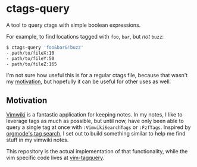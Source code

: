 # ctags-query

A tool to query ctags with simple boolean expressions. 

For example, to find locations tagged with `foo`, `bar`, but _not_ `buzz`:

```sh
$ ctags-query 'foo&bar&!buzz'
- path/to/fileX:10 
- path/to/fileY:50 
- path/to/fileZ:165 
```

I'm not sure how useful this is for a regular ctags file, because that wasn't my [motivation](#Motivation), but hopefully it can be useful for other uses as well.


## Motivation

[Vimwiki](https://github.com/vimwiki/vimwiki) is a fantastic application for keeping notes. In my notes, I like to leverage tags as much as possible, but until now, have only been able to query a single tag at once with `:VimwikiSearchTags` or `:FzfTags`. Inspired by [orgmode's tag search](https://orgmode.org/manual/Matching-tags-and-properties.html#Match-syntax), I set out to build something similar to help me find stuff in my vimwiki notes.

This repository is the actual implementation of that functionality, while the vim specific code lives at [vim-tagquery](https://github.com/matt-snider/vim-tagquery).

